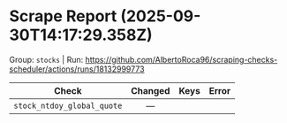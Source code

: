 # Scrape Report (2025-09-30T14:17:29.358Z)

Group: `stocks`  |  Run: https://github.com/AlbertoRoca96/scraping-checks-scheduler/actions/runs/18132999773

| Check | Changed | Keys | Error |
|---|:---:|:--|:--|
| `stock_ntdoy_global_quote` | — |  |  |

